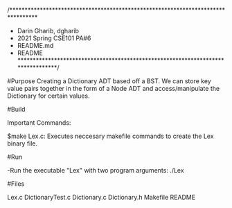 /*********************************************************************************
* Darin Gharib, dgharib
* 2021 Spring CSE101 PA#6
* README.md
* README
*********************************************************************************/

#Purpose
Creating a Dictionary ADT based off a BST. We can store key value pairs
together in the form of a Node ADT and access/manipulate the Dictionary for certain 
values. 



#Build

Important Commands:

$make Lex.c:
	Executes neccesary makefile commands to create the Lex binary file.


#Run

-Run the executable "Lex" with two program arguments:
	./Lex <infile> <outfile>


#Files

Lex.c
DictionaryTest.c
Dictionary.c
Dictionary.h
Makefile 
README






